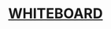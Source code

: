 # [WHITEBOARD](https://www.figma.com/file/lDwsdFCs0Fr7uSIMN3lqHB/branching?node-id=1%3A221&t=ptVCRGJEsAygbrtj-1)
